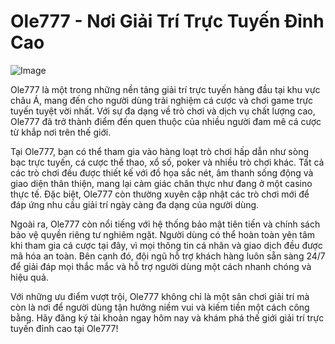 # Ole777 - Nơi Giải Trí Trực Tuyến Đỉnh Cao

![Image](https://github.com/user-attachments/assets/bd51ea9f-0666-407b-a7a7-98ead6de688c)

Ole777 là một trong những nền tảng giải trí trực tuyến hàng đầu tại khu vực châu Á, mang đến cho người dùng trải nghiệm cá cược và chơi game trực tuyến tuyệt vời nhất. Với sự đa dạng về trò chơi và dịch vụ chất lượng cao, Ole777 đã trở thành điểm đến quen thuộc của nhiều người đam mê cá cược từ khắp nơi trên thế giới.

Tại Ole777, bạn có thể tham gia vào hàng loạt trò chơi hấp dẫn như sòng bạc trực tuyến, cá cược thể thao, xổ số, poker và nhiều trò chơi khác. Tất cả các trò chơi đều được thiết kế với đồ họa sắc nét, âm thanh sống động và giao diện thân thiện, mang lại cảm giác chân thực như đang ở một casino thực tế. Đặc biệt, Ole777 còn thường xuyên cập nhật các trò chơi mới để đáp ứng nhu cầu giải trí ngày càng đa dạng của người dùng.

Ngoài ra, Ole777 còn nổi tiếng với hệ thống bảo mật tiên tiến và chính sách bảo vệ quyền riêng tư nghiêm ngặt. Người dùng có thể hoàn toàn yên tâm khi tham gia cá cược tại đây, vì mọi thông tin cá nhân và giao dịch đều được mã hóa an toàn. Bên cạnh đó, đội ngũ hỗ trợ khách hàng luôn sẵn sàng 24/7 để giải đáp mọi thắc mắc và hỗ trợ người dùng một cách nhanh chóng và hiệu quả.

Với những ưu điểm vượt trội, Ole777 không chỉ là một sân chơi giải trí mà còn là nơi để người dùng tận hưởng niềm vui và kiếm tiền một cách công bằng. Hãy đăng ký tài khoản ngay hôm nay và khám phá thế giới giải trí trực tuyến đỉnh cao tại Ole777!